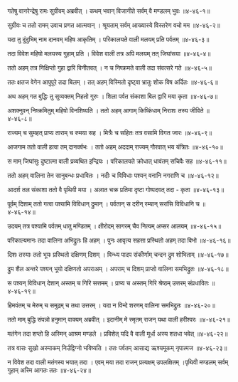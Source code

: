 गतेषु वानरेन्द्रेषु रामः सुग्रीवम् अब्रवीत् ।
कथम् भवान् विजानीते सर्वम् वै मण्डलम् भुवः ॥४-४६-१॥

सुग्रीवः च ततो रामम् उवाच प्रणत आत्मवान् ।
श्रूयताम् सर्वम् आख्यास्ये विस्तरेण वचो मम ॥४-४६-२॥

यदा तु दुंदुभिम् नाम दानवम् महिष आकृतिम् ।
परिकालयते वाली मलयम् प्रति पर्वतम् ॥४-४६-३॥

तदा विवेश महिषो मलयस्य गुहाम् प्रति ।
विवेश वाली तत्र अपि मलयम् तत् जिघांसया ॥४-४६-४॥

ततो अहम् तत्र निक्षिप्तो गुहा द्वारि विनीतवत् ।
न च निष्क्रमते वाली तदा संवत्सरे गते ॥४-४६-५॥

ततः क्षतज वेगेन आपुपूरे तदा बिलम् ।
तत् अहम् विस्मितो दृष्ट्वा भ्रातुः शोक विष अर्दितः ॥४-४६-६॥

अथ अहम् गत बुद्धिः तु सुव्यक्तम् निहतो गुरुः ।
शिला पर्वत संकाशा बिल द्वारि मया कृता ॥४-४६-७॥

अशक्नुवन् निष्क्रमितुम् महिषो विनशिष्यति ।
ततो अहम् आगाम् किष्किंधाम् निराशः तस्य जीविते ॥४-४६-८॥

राज्यम् च सुमहत् प्राप्य ताराम् च रुमया सह ।
मित्रैः च सहितः तत्र वसामि विगत ज्वरः ॥४-४६-९॥

आजगाम ततो वाली हत्वा तम् दानवर्षभः ।
ततो अहम् अददाम् राज्यम् गौरवात् भय यंत्रितः ॥४-४६-१०॥

स माम् जिघांसुः दुष्टात्मा वाली प्रव्यथित इन्द्रियः ।
परिकालयते क्रोधात् धावंतम् सचिवैः सह ॥४-४६-११॥

ततो अहम् वालिना तेन सानुबन्धः प्रधावितः ।
नदीः च विविधाः पश्यन् वनानि नगराणि च ॥४-४६-१२॥

आदर्श तल संकाशा ततो वै पृथिवी मया ।
अलात चक्र प्रतिमा दृष्टा गोष्पदवत् तदा - कृता ॥४-४६-१३॥

पूर्वम् दिशाम् ततो गत्वा पश्यामि विविधान् द्रुमान् ।
पर्वतान् स दरीन् रम्यान् सरांसि विविधानि च ॥४-४६-१४॥

उदयम् तत्र पश्यामि पर्वतम् धातु मण्डितम् ।
क्षीरोदम् सागरम् चैव नित्यम् अप्सर आलयम् ॥४-४६-१५॥

परिकाल्यमानः तदा वालिना अभिद्रुतः हि अहम् ।
पुनः आवृत्य सहसा प्रस्थितो अहम् तदा विभो ॥४-४६-१६॥

दिशः तस्याः ततो भूयः प्रस्थितो दक्षिणम् दिशम् ।
विन्ध्य पादप संकीर्णाम् चन्दन द्रुम शोभिताम् ॥४-४६-१७॥

द्रुम शैल अन्तरे पश्यन् भूयो दक्षिणतो अपराअम् ।
अपराम् च दिशम् प्राप्तो वालिना समभिद्रुतः ॥४-४६-१८॥

स पश्यन् विविधान् देशान् अस्तम् च गिरि सत्तमम् ।
प्राप्य च अस्तम् गिरि श्रेष्ठम् उत्तरम् संप्रधावितः ॥४-४६-१९॥

हिमवंतम् च मेरुम् च समुद्रम् च तथा उत्तरम् ।
यदा न विन्दे शरणम् वालिना समभिद्रुतः ॥४-४६-२०॥

ततो माम् बुद्धि संपन्नो हनुमान् वाक्यम् अब्रवीत् ।
इदानीम् मे स्मृतम् राजन् यथा वाली हरीश्वरः ॥४-४६-२१॥

मतंगेन तदा शप्तो हि अस्मिन् आश्रम मण्डले ।
प्रविशेत् यदि वै वाली मूर्धा अस्य शतधा भवेत् ॥४-४६-२२॥

तत्र वासः सुखो अस्माकम् निर्उद्विग्नो भविष्यति ।
ततः पर्वतम् आसाद्य ऋश्यमूकम् नृपात्मज ॥४-४६-२३॥

न विवेश तदा वाली मतंगस्य भयात् तदा ।
एवम् मया तदा राजन् प्रत्यक्षम् उपलक्षितम् ।पृथिवी मण्डलम् सर्वम् गुहाम् अस्मि आगतः ततः ॥४-४६-२४॥

